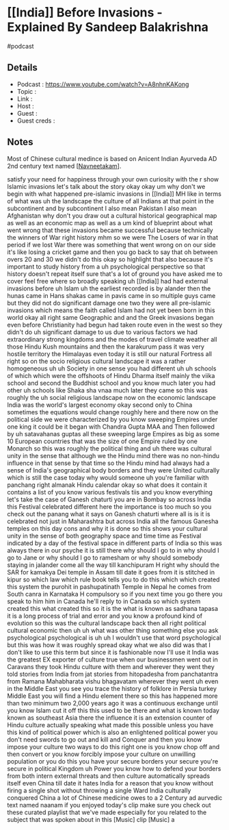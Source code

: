 # [[India]] Before Invasions - Explained By Sandeep Balakrishna

#podcast

## Details

- Podcast     : https://www.youtube.com/watch?v=A8nhnKAKong
- Topic       :
- Link        :
- Host        :
- Guest       :
- Guest creds :

## Notes

Most of Chinese cultural medince is based on Anicent Indian Ayurveda AD 2nd century text named [[Navneetakam]].


satisfy your need for happiness through your own curiosity with the r show Islamic invasions let's talk about the story okay okay um why don't we begin with what happened pre-islamic invasions in [[India]] MH like in terms of what was uh the landscape the culture of all Indians at that point in the subcontinent and by subcontinent I also mean Pakistan I also mean Afghanistan why don't you draw out a cultural historical geographical map as well as an economic map as well as a um kind of blueprint about what went wrong that these invasions became successful because technically the winners of War right history mhm so we were The Losers of war in that period if we lost War there was something that went wrong on on our side it's like losing a cricket game and then you go back to say that oh between overs 20 and 30 we didn't do this okay so highlight that also because it's important to study history from a uh psychological perspective so that history doesn't repeat itself sure that's a lot of ground you have asked me to cover feel free where so broadly speaking uh [[India]] had had external invasions before uh Islam uh the earliest recorded is by alander then the hunas came in Hans shakas came in pavis came in so multiple guys came but they did not do significant damage one two they were all pre-islamic invasions which means the faith called Islam had not yet been born in this world okay all right same Geographic and and the Greek invasions began even before Christianity had begun had taken route even in the west so they didn't do uh significant damage to us due to various factors we had extraordinary strong kingdoms and the modes of travel climate weather all those Hindu Kush mountains and then the karakurum pass it was very hostile territory the Himalayas even today it is still our natural Fortress all right so on the socio religious cultural landscape it was a rather homogeneous uh uh Society in one sense you had different uh uh schools of which which were the offshoots of Hindu Dharma itself mainly the viika school and second the Buddhist school and you know much later you had other uh schools like Shaka sha vnaa much later they came so this was roughly the uh social religious landscape now on the economic landscape India was the world's largest economy okay second only to China sometimes the equations would change roughly here and there now on the political side we were characterized by you know sweeping Empires under one king it could be it began with Chandra Gupta MAA and Then followed by uh satavahanas guptas all these sweeping large Empires as big as some 10 European countries that was the size of one Empire ruled by one Monarch so this was roughly the political thing and uh there was cultural unity in the sense that although we the Hindu mind there was no non-hindu influence in that sense by that time so the Hindu mind had always had a sense of India's geographical body borders and they were United culturally which is still the case today why would someone uh you're familiar with panchang right almanak Hindu calendar okay so what does it contain it contains a list of you know various festivals tiis and you know everything let's take the case of Ganesh chaturti you are in Bombay so across India this Festival celebrated different here the importance is too much so you check out the panang what it says on Ganesh chaturti where all is is it is celebrated not just in Maharashtra but across India all the famous Ganesha temples on this day cons and why it is done so this shows your cultural unity in the sense of both geography space and time time as Festival indicated by a day of the festival space in different parts of India so this was always there in our psyche it is still there why should I go to in why should I go to Jane or why should I go to ramesham or why should somebody staying in jalander come all the way till kanchipuram H right why should the SAR for kamakya Dei temple in Assam till date it goes from it is stitched in kipur so which law which rule book tells you to do this which which created this system the purohit in pashupatinath Temple in Nepal he comes from South canra in Karnataka H compulsory so if you next time you go there you speak to him him in Canada he'll reply to in Canada so which system created this what created this so it is the what is known as sadhana tapasa it is a long process of trial and error and you know a profound kind of evolution so this was the cultural landscape back then all right political cultural economic then uh uh what was other thing something else you ask psychological psychological is uh uh I wouldn't use that word psychological but this was how it was roughly spread okay what we also did was that I don't like to use this term but since it is fashionable now I'll use it India was the greatest EX exporter of culture true when our businessmen went out in Caravans they took Hindu culture with them and wherever they went they told stories from India from jat stories from hitopadesha from panchatantra from Ramana Mahabharata vishu bhagavatam wherever they went uh even in the Middle East you see you trace the history of folklore in Persia turkey Middle East you will find a Hindu element there so this has happened more than two minimum two 2,000 years ago it was a continuous exchange until you know Islam cut it off this this used to be there and what is known today known as southeast Asia there the influence it is an extension counter of Hindu culture actually speaking what made this possible unless you have this kind of political power which is also an enlightened political power you don't need swords to go out and kill and Conquer and then you know impose your culture two ways to do this right one is you know chop off and then convert or you know forcibly impose your culture on unwilling population or you do this you have your secure borders your secure you're secure in political Kingdom uh Power you know how to defend your borders from both intern external threats and then culture automatically spreads itself even China till date it hates India for a reason that you know without firing a single shot without throwing a single Ward India culturally conquered China a lot of Chinese medicine owes to a 2 Century ad aurvedic text named naanam if you enjoyed today's clip make sure you check out these curated playlist that we've made especially for you related to the subject that was spoken about in this [Music] clip [Music] a

[//begin]: # "Autogenerated link references for markdown compatibility"
[Navneetakam]: ../books/Navneetakam.md "Navneetakam"
[//end]: # "Autogenerated link references"